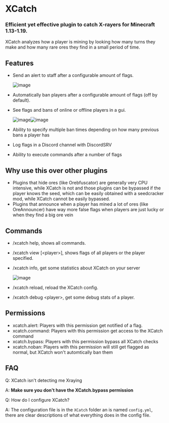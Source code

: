 # XCatch
### Efficient yet effective plugin to catch X-rayers for Minecraft 1.13-1.19.
XCatch analyzes how a player is mining by looking how many turns they make and how many rare ores they find in a small period of time.
## Features
- Send an alert to staff after a configurable amount of flags.

   ![image](https://user-images.githubusercontent.com/67508414/163673854-b3b1c3c1-1f9f-4c47-92e5-34d28ba77030.png)
- Automatically ban players after a configurable amount of flags (off by default).
- See flags and bans of online or offline players in a gui.

   ![image](https://user-images.githubusercontent.com/67508414/162445888-556cf94e-2389-4887-ac4c-585e1af2b859.png)![image](https://user-images.githubusercontent.com/67508414/163673833-9c7a7153-0f3c-4d47-9a2a-7a709e496427.png) 
- Ability to specify multiple ban times depending on how many previous bans a player has
- Log flags in a Discord channel with DiscordSRV
- Ability to execute commands after a number of flags
## Why use this over other plugins
- Plugins that hide ores (like Orebfuscator) are generally very CPU intensive, while XCatch is not and those plugins can be bypassed if the player knows the seed, which can be easily obtained with a seedcracker mod, while XCatch cannot be easily bypassed.
- Plugins that announce when a player has mined a lot of ores (like OreAnnouncer) have way more false flags when players are just lucky or when they find a big ore vein
## Commands
- /xcatch help, shows all commands.
- /xcatch view \[\<player>], shows flags of all players or the player specified.
- /xcatch info, get some statistics about XCatch on your server
  
  ![image](https://user-images.githubusercontent.com/67508414/162447605-1f0d2fe2-cb74-4b46-b24d-4100e2a6d5d9.png)
- /xcatch reload, reload the XCatch config.
- /xcatch debug \<player>, get some debug stats of a player.
## Permissions
- xcatch.alert: Players with this permission get notified of a flag.
- xcatch.command: Players with this permission get access to the XCatch command
- xcatch.bypass: Players with this permission bypass all XCatch checks
- xcatch.noban: Players with this permission will still get flagged as normal, but XCatch won't automtically ban them
## FAQ
Q: XCatch isn't detecting me Xraying
  
A: **Make sure you don't have the XCatch.bypass permission**

Q: How do I configure XCatch?

A: The configuration file is in the `XCatch` folder an is named `config.yml`, there are clear descriptions of what everything does in the config file.
